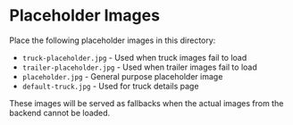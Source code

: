 # Placeholder Images

Place the following placeholder images in this directory:

- `truck-placeholder.jpg` - Used when truck images fail to load
- `trailer-placeholder.jpg` - Used when trailer images fail to load
- `placeholder.jpg` - General purpose placeholder image
- `default-truck.jpg` - Used for truck details page

These images will be served as fallbacks when the actual images from the backend cannot be loaded. 